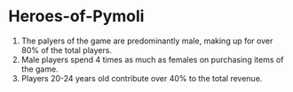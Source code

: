 # Heroes-of-Pymoli

1. The palyers of the game are predominantly male, making up for over 80% of the total players.  
2. Male players spend 4 times as much as females on purchasing items of the game.
3. Players 20-24 years old contribute over 40% to the total revenue. 

